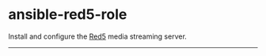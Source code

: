 # ansible-red5-role

Install and configure the [Red5](http://red5.org/) media streaming server.

---
